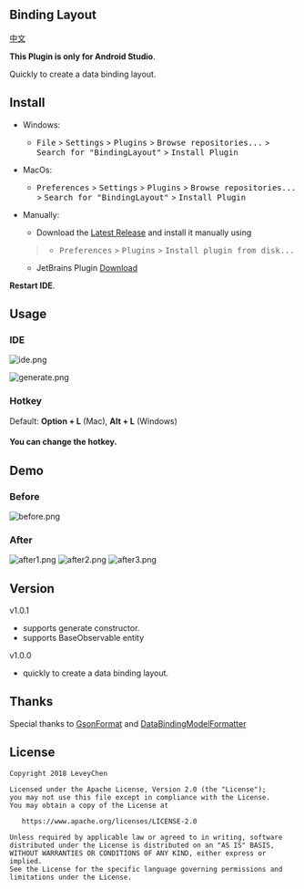 Binding Layout
------

  [中文](README_CN.md)


**This Plugin is only for Android Studio**.
>
Quickly to create a data binding layout.


## Install   
- Windows:
  - <kbd>File</kbd> > <kbd>Settings</kbd> > <kbd>Plugins</kbd> > <kbd>Browse repositories...</kbd> > <kbd>Search for "BindingLayout"</kbd> > <kbd>Install Plugin</kbd>

- MacOs:
  - <kbd>Preferences</kbd> > <kbd>Settings</kbd> > <kbd>Plugins</kbd> > <kbd>Browse repositories...</kbd> > <kbd>Search for "BindingLayout"</kbd> > <kbd>Install Plugin</kbd>

- Manually:
  - Download the [Latest Release](https://github.com/leveychen/BindingLayout/releases) and install it manually using
  >- <kbd>Preferences</kbd> > <kbd>Plugins</kbd> > <kbd>Install plugin from disk...</kbd>
  - JetBrains Plugin [Download](http://plugins.jetbrains.com/plugin/10555)
  
**Restart IDE**.

## Usage
### IDE

![ide.png](http://ww3.sinaimg.cn/large/0060lm7Tly1fpmulivs9tj309j05pwei.jpg)

![generate.png](http://ww2.sinaimg.cn/large/0060lm7Tly1fpmumr9wv7j306p06sjrd.jpg) 

###  Hotkey

Default:  **Option + L**  (Mac), **Alt + L** (Windows)

#### You can change the hotkey.

## Demo 

###  Before
![before.png](http://ww3.sinaimg.cn/large/0060lm7Tly1fpmvcud3lnj30e00890sv.jpg)

###  After
![after1.png](http://ww2.sinaimg.cn/large/0060lm7Tly1fpmvcudfpvj30lo0f7jsh.jpg)
![after2.png](http://ww2.sinaimg.cn/large/0060lm7Tly1fpmvcuhdcgj30jr0ebq3u.jpg)
![after3.png](http://ww3.sinaimg.cn/large/0060lm7Tly1fpo0tv130ej30lu0o1abw.jpg)



## Version

v1.0.1
> 
* supports generate constructor.
* supports BaseObservable entity


v1.0.0
> 
* quickly to create a data binding layout.


## Thanks
Special thanks to [GsonFormat](https://github.com/zzz40500/GsonFormat) and [DataBindingModelFormatter](https://github.com/Qixingchen/DataBindingModelFormatter)


## License

    Copyright 2018 LeveyChen

    Licensed under the Apache License, Version 2.0 (the "License");
    you may not use this file except in compliance with the License.
    You may obtain a copy of the License at

       https://www.apache.org/licenses/LICENSE-2.0

    Unless required by applicable law or agreed to in writing, software
    distributed under the License is distributed on an "AS IS" BASIS,
    WITHOUT WARRANTIES OR CONDITIONS OF ANY KIND, either express or implied.
    See the License for the specific language governing permissions and
    limitations under the License.
